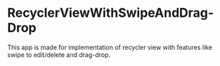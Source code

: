 # RecyclerViewWithSwipeAndDrag-Drop
This app is made for implementation of recycler view with features like swipe to edit/delete and drag-drop.

